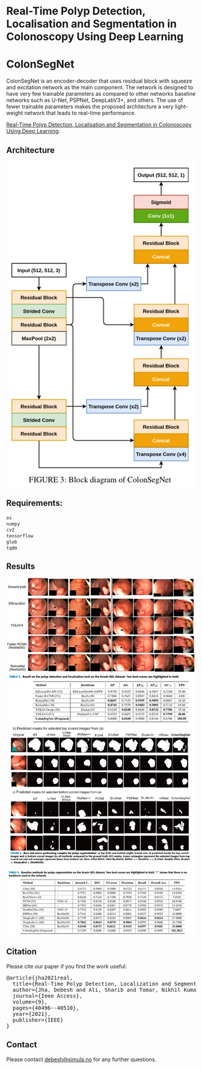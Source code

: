 # Real-Time Polyp Detection, Localisation and Segmentation in Colonoscopy Using Deep Learning
# ColonSegNet


ColonSegNet is an encoder-decoder that uses residual block with squeeze and excitation network as the main component. The network is designed to have very few trainable parameters as compared to other networks baseline networks such as U-Net, PSPNet, DeepLabV3+, and others.  The use of fewer trainable parameters makes the proposed architecture a very light-weight network that leads to real-time performance.

[Real-Time Polyp Detection, Localisation and Segmentation in Colonoscopy Using Deep Learning](access.pdf).

## Architecture
<img src="ColonSegNet.png" align="center">

## Requirements:
	os
	numpy
	cv2
	tensorflow
	glob
	tqdm



## Results

<img src="figures/detection.png">
<img src="figures/detection_results.png">

<img src="figures/qualitative_for_segementation.png">
<img src="figures/segmentation_results.png">


## Citation
Please cite our paper if you find the work useful: 
<pre>
@article{jha2021real,
  title={Real-Time Polyp Detection, Localization and Segmentation in Colonoscopy Using Deep Learning},
  author={Jha, Debesh and Ali, Sharib and Tomar, Nikhil Kumar and Johansen, H{\aa}vard D and Johansen, Dag and Rittscher, Jens and Riegler, Michael A and Halvorsen, P{\aa}l},
  journal={Ieee Access},
  volume={9},
  pages={40496--40510},
  year={2021},
  publisher={IEEE}
}
</pre>

## Contact
Please contact debesh@simula.no for any further questions.
